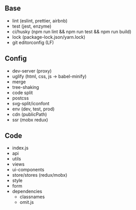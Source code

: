 ## Base

* lint (eslint, prettier, airbnb)
* test (jest, enzyme)
* ci/husky (npm run lint && npm run test && npm run build)
* lock (package-lock.json/yarn.lock)
* git editorconfig (LF)

## Config

* dev-server (proxy)
* uglify (html, css, js -> babel-minify)
* merge
* tree-shaking
* code split
* postcss
* svg-split/iconfont
* env (dev, test, prod)
* cdn (publicPath)
* ssr (mobx redux)

## Code

* index.js
* api
* utils
* views
* ui-components
* store/stores (redux/mobx)
* style
* form
* dependencies
  - classnames
  - omit.js
